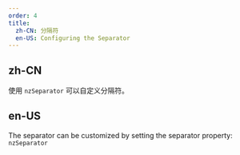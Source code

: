 ```yaml
---
order: 4
title:
  zh-CN: 分隔符
  en-US: Configuring the Separator
---
```


## zh-CN

使用 `nzSeparator` 可以自定义分隔符。

## en-US

The separator can be customized by setting the separator property: `nzSeparator`
